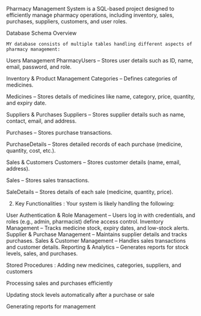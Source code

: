 Pharmacy Management System is a SQL-based project designed to efficiently manage pharmacy operations, including inventory, sales, purchases, suppliers, customers, and user roles. 

 Database Schema Overview
 
    MY database consists of multiple tables handling different aspects of pharmacy management:

  Users Management
PharmacyUsers – Stores user details such as ID, name, email, password, and role.

   Inventory & Product Management
Categories – Defines categories of medicines.

Medicines – Stores details of medicines like name, category, price, quantity, and expiry date.

  Suppliers & Purchases
Suppliers – Stores supplier details such as name, contact, email, and address.

Purchases – Stores purchase transactions.

PurchaseDetails – Stores detailed records of each purchase (medicine, quantity, cost, etc.).

   Sales & Customers
Customers – Stores customer details (name, email, address).

Sales – Stores sales transactions.

SaleDetails – Stores details of each sale (medicine, quantity, price).

2. Key Functionalities :
Your system is likely handling the following:

 User Authentication & Role Management – Users log in with credentials, and roles (e.g., admin, pharmacist) define access control.
   Inventory Management – Tracks medicine stock, expiry dates, and low-stock alerts.
   Supplier & Purchase Management – Maintains supplier details and tracks purchases.
   Sales & Customer Management – Handles sales transactions and customer details.
   Reporting & Analytics – Generates reports for stock levels, sales, and purchases.
   
 Stored Procedures :
   Adding new medicines, categories, suppliers, and customers 
   
  Processing sales and purchases efficiently
  
  Updating stock levels automatically after a purchase or sale
  
  Generating reports for management


